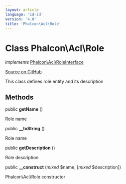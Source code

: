 ```yaml
---
layout: article
language: 'id-id'
version: '4.0'
title: 'Phalcon\Acl\Role'
---
```


# Class **Phalcon\Acl\Role**

*implements* [Phalcon\Acl\RoleInterface](api/Phalcon_Acl_RoleInterface)

<a href="https://github.com/phalcon/cphalcon/tree/v4.0.0/phalcon/acl/role.zep" class="btn btn-default btn-sm">Source on GitHub</a>

This class defines role entity and its description

## Methods

public **getName** ()

Role name

public **__toString** ()

Role name

public **getDescription** ()

Role description

public **__construct** (*mixed* $name, [*mixed* $description])

Phalcon\Acl\Role constructor